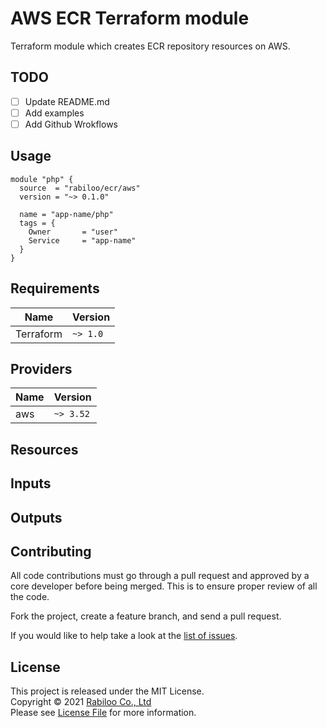 # AWS ECR Terraform module

Terraform module which creates ECR repository resources on AWS.

## TODO

- [ ] Update README.md
- [ ] Add examples
- [ ] Add Github Wrokflows

## Usage

```hcl
module "php" {
  source  = "rabiloo/ecr/aws"
  version = "~> 0.1.0"

  name = "app-name/php"
  tags = {
    Owner       = "user"
    Service     = "app-name"
  }
}
```

## Requirements

| Name | Version |
|------|---------|
| Terraform | `~> 1.0` |

## Providers

| Name | Version |
|------|---------|
| aws  | `~> 3.52` |

## Resources



## Inputs

## Outputs

## Contributing

All code contributions must go through a pull request and approved by a core developer before being merged. 
This is to ensure proper review of all the code.

Fork the project, create a feature branch, and send a pull request.

If you would like to help take a look at the [list of issues](https://github.com/rabiloo/terraform-aws-ecr/issues).

## License

This project is released under the MIT License.   
Copyright © 2021 [Rabiloo Co., Ltd](https://rabiloo.com)   
Please see [License File](LICENSE) for more information.
